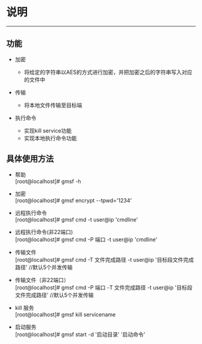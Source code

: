 # 说明
---
## 功能
* 加密
     * 将给定的字符串以AES的方式进行加密，并把加密之后的字符串写入对应的文件中

* 传输
     * 将本地文件传输至目标端

* 执行命令
     * 实现kill service功能
     * 实现本地执行命令功能

## 具体使用方法

+ 帮助  
[root@localhost]# gmsf  -h

+ 加密  
[root@localhost]# gmsf  encrypt --tpwd='1234'

+ 远程执行命令  
[root@localhost]# gmsf  cmd -t user@ip 'cmdline'

+ 远程执行命令(非22端口)  
[root@localhost]# gmsf  cmd -P 端口 -t user@ip 'cmdline'

+ 传输文件  
[root@localhost]# gmsf  cmd -T 文件完成路径 -t user@ip '目标段文件完成路径'   //默认5个并发传输

+ 传输文件（非22端口）  
[root@localhost]# gmsf  cmd -P 端口 -T 文件完成路径 -t user@ip '目标段文件完成路径' //默认5个并发传输

+ kill 服务  
[root@localhost]# gmsf  kill servicename

+ 启动服务  
[root@localhost]# gmsf  start -d '启动目录' '启动命令'

